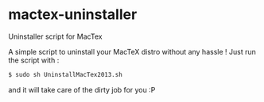 mactex-uninstaller
==================

Uninstaller script for MacTex

A simple script to uninstall your MacTeX distro without any hassle ! Just run the script with :

```bash
$ sudo sh UninstallMacTex2013.sh
```

and it will take care of the dirty job for you :P
